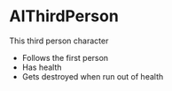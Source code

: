 # AIThirdPerson

This third person character

- Follows the first person
- Has health
- Gets destroyed when run out of health
